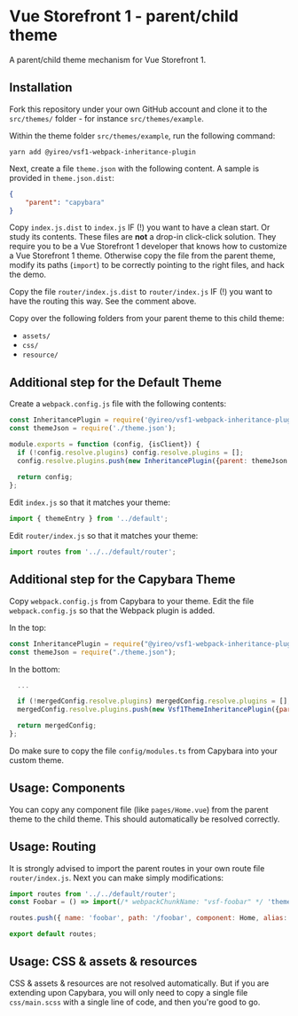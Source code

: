 # Vue Storefront 1 - parent/child theme
A parent/child theme mechanism for Vue Storefront 1.

## Installation
Fork this repository under your own GitHub account and clone it to the `src/themes/` folder - for instance `src/themes/example`.

Within the theme folder `src/themes/example`, run the following command:

    yarn add @yireo/vsf1-webpack-inheritance-plugin

Next, create a file `theme.json` with the following content. A sample is provided in `theme.json.dist`:
```json
{
    "parent": "capybara"
}
```

Copy `index.js.dist` to `index.js` IF (!) you want to have a clean start. Or study its contents. These files are **not** a drop-in click-click solution. They require you to be a Vue Storefront 1 developer that knows how to customize a Vue Storefront 1 theme. Otherwise copy the file from the parent theme, modify its paths (`import`) to be correctly pointing to the right files, and hack the demo.

Copy the file `router/index.js.dist` to `router/index.js` IF (!) you want to have the routing this way. See the comment above.

Copy over the following folders from your parent theme to this child theme:
- `assets/`
- `css/`
- `resource/`

## Additional step for the Default Theme
Create a `webpack.config.js` file with the following contents:
```js
const InheritancePlugin = require('@yireo/vsf1-webpack-inheritance-plugin');
const themeJson = require('./theme.json');

module.exports = function (config, {isClient}) {
  if (!config.resolve.plugins) config.resolve.plugins = [];
  config.resolve.plugins.push(new InheritancePlugin({parent: themeJson.parent}));
  
  return config;
};
```

Edit `index.js` so that it matches your theme:
```js
import { themeEntry } from '../default';
```

Edit `router/index.js` so that it matches your theme:
```js
import routes from '../../default/router';
```

## Additional step for the Capybara Theme
Copy `webpack.config.js` from Capybara to your theme. Edit the file `webpack.config.js` so that the Webpack plugin is added.

In the top:
```js
const InheritancePlugin = require("@yireo/vsf1-webpack-inheritance-plugin");
const themeJson = require("./theme.json");
```

In the bottom:
```js
  ...

  if (!mergedConfig.resolve.plugins) mergedConfig.resolve.plugins = [];
  mergedConfig.resolve.plugins.push(new Vsf1ThemeInheritancePlugin({parent: themeJson.parent}));

  return mergedConfig;
};
```

Do make sure to copy the file `config/modules.ts` from Capybara into your custom theme.

## Usage: Components
You can copy any component file (like `pages/Home.vue`) from the parent theme to the child theme. This should automatically be resolved correctly.

## Usage: Routing
It is strongly advised to import the parent routes in your own route file `router/index.js`. Next you can make simply modifications:

```js
import routes from '../../default/router';
const Foobar = () => import(/* webpackChunkName: "vsf-foobar" */ 'theme/pages/Foobar.vue')

routes.push({ name: 'foobar', path: '/foobar', component: Home, alias: '/foobar.html' });

export default routes;
```

## Usage: CSS & assets & resources
CSS & assets & resources are not resolved automatically. But if you are extending upon Capybara, you will only need to copy a single file `css/main.scss` with a single line of code, and then you're good to go.

